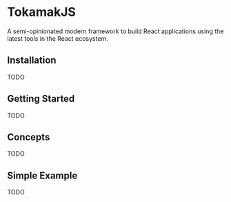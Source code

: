 # TokamakJS

A semi-opinionated modern framework to build React applications using the latest tools in the React ecosystem.

## Installation

TODO

## Getting Started

TODO

## Concepts

TODO

## Simple Example

TODO
